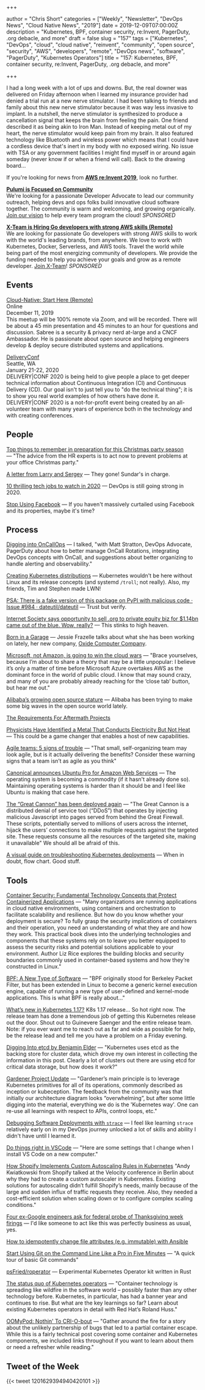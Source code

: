 +++

author = "Chris Short"
categories = ["Weekly", "Newsletter", "DevOps News", "Cloud Native News", "2019"]
date = 2019-12-09T07:00:00Z
description = "Kubernetes, BPF, container security, re:Invent, PagerDuty, .org debacle, and more"
draft = false
slug = "157"
tags = ["Kubernetes", "DevOps", "cloud", "cloud native", "reinvent", "community", "open source", "security", "AWS", "developers", "remote", "DevOps news", "software", "PagerDuty", "Kubernetes Operators"]
title = "157: Kubernetes, BPF, container security, re:Invent, PagerDuty, .org debacle, and more"

+++

I had a long week with a lot of ups and downs. But, the real downer was delivered on Friday afternoon when I learned my insurance provider had denied a trial run at a new nerve stimulator. I had been talking to friends and family about this new nerve stimulator because it was way less invasive to implant. In a nutshell, the nerve stimulator is synthesized to produce a cancellation signal that keeps the brain from feeling the pain. One friend described it as being akin to Iron Man. Instead of keeping metal out of my heart, the nerve stimulator would keep pain from my brain. It also featured technology like Bluetooth and wireless power which means that I could have a cordless device that's inert in my body with no exposed wiring. No issue with TSA or any government facilities I might find myself in or around again someday (never know if or when a friend will call). Back to the drawing board...

If you're looking for news from [**AWS re:Invent 2019**](https://devopsish.com/157/reinvent/), look no further.

[**Pulumi is Focused on Community**](http://bit.ly/DevOpsIsh)  
We're looking for a passionate Developer Advocate to lead our community outreach, helping devs and ops folks build innovative cloud software together. The community is warm and welcoming, and growing organically. [Join our vision](http://bit.ly/DevOpsIsh) to help every team program the cloud! *SPONSORED*

[**X-Team is Hiring Go developers with strong AWS skills (Remote)**](https://x-team.com/remote-go-developer-jobs/?utm_source=devopsish&utm_medium=email-ad)  
We are looking for passionate Go developers with strong AWS skills to work with the world's leading brands, from anywhere. We love to work with Kubernetes, Docker, Serverless, and AWS tools. Travel the world while being part of the most energizing community of developers. We provide the funding needed to help you achieve your goals and grow as a remote developer. [Join X-Team](https://x-team.com/remote-go-developer-jobs/?utm_source=devopsish&utm_medium=email-ad)! *SPONSORED*

## Events

[Cloud-Native: Start Here (Remote)](https://www.meetup.com/Kubernetes-Cloud-Native-STL/events/266823546/)  
Online  
December 11, 2019  
This meetup will be 100% remote via Zoom, and will be recorded. There will be about a 45 min presentation and 45 minutes to an hour for questions and discussion. Sabree is a security & privacy nerd at-large and a CNCF Ambassador. He is passionate about open source and helping engineers develop & deploy secure distributed systems and applications.

[DeliveryConf](https://www.deliveryconf.com/)  
Seattle, WA  
January 21-22, 2020  
DELIVERY|CONF 2020 is being held to give people a place to get deeper technical information about Continuous Integration (CI) and Continuous Delivery (CD). Our goal isn't to just tell you to "do the technical thing"; it is to show you real world examples of how others have done it. DELIVERY|CONF 2020 is a not-for-profit event being created by an all-volunteer team with many years of experience both in the technology and with creating conferences.

## People

[Top things to remember in preparation for this Christmas party season](https://www.siliconrepublic.com/advice/top-things-remember-christmas-party-season) — "The advice from the HR experts is to act now to prevent problems at your office Christmas party."

[A letter from Larry and Sergey](https://www.blog.google/inside-google/alphabet/letter-from-larry-and-sergey/) — They gone! Sundar's in charge.

[10 thrilling tech jobs to watch in 2020](https://www.siliconrepublic.com/careers/hottest-tech-jobs-2020) — DevOps is still going strong in 2020.

[Stop Using Facebook](https://www.stopusingfacebook.co/) — If you haven't massively curtailed using Facebook and its properties, maybe it's time?

## Process

[Digging into OnCallOps](http://podcast.podctl.com/110399/2208677-digging-into-oncallops) — I talked, "with Matt Stratton, DevOps Advocate, PagerDuty about how to better manage OnCall Rotations, integrating DevOps concepts with OnCall, and suggestions about better organizing to handle alerting and observability."

[Creating Kubernetes distributions](https://lwn.net/SubscriberLink/806230/ce4016ee97c5ce90/) — Kubernetes wouldn't be here without Linux and its release concepts (and systemd `/troll`; not really). Also, my friends, Tim and Stephen made LWN!

[PSA: There is a fake version of this package on PyPI with malicious code · Issue #984 · dateutil/dateutil](https://github.com/dateutil/dateutil/issues/984) — Trust but verify.

[Internet Society says opportunity to sell .org to private equity biz for $1.14bn came out of the blue. Wow, really?](https://www.theregister.co.uk/2019/12/03/internet_society_org/) — This stinks to high heaven.

[Born in a Garage](https://blog.jessfraz.com/post/born-in-a-garage/) — Jessie Frazelle talks about what she has been working on lately, her new company, [Oxide Computer Company](https://oxide.computer/blog/introducing-the-oxide-computer-company/).

[Microsoft, not Amazon, is going to win the cloud wars](https://www.itpro.co.uk/cloud/microsoft-azure/354230/microsoft-not-amazon-is-going-to-win-the-cloud-wars) — "Brace yourselves, because I’m about to share a theory that may be a little unpopular: I believe it’s only a matter of time before Microsoft Azure overtakes AWS as the dominant force in the world of public cloud. I know that may sound crazy, and many of you are probably already reaching for the ‘close tab’ button, but hear me out."

[Alibaba’s growing open source stature](https://www.computerweekly.com/blog/Eyes-on-APAC/Alibabas-growing-open-source-stature) — Alibaba has been trying to make some big waves in the open source world lately.

[The Requirements For Aftermath Projects](https://www.adaptivecapacitylabs.com/blog/2019/11/26/requirements-for-aftermaths/)

[Physicists Have Identified a Metal That Conducts Electricity But Not Heat](https://www.sciencealert.com/physicists-identify-a-metal-that-conducts-electricity-but-not-heat) — This could be a game changer that enables a host of new capabilities.

[Agile teams: 5 signs of trouble](https://enterprisersproject.com/article/2019/12/agile-teams-5-warning-signs) — "That small, self-organizing team may look agile, but is it actually delivering the benefits? Consider these warning signs that a team isn’t as agile as you think"

[Canonical announces Ubuntu Pro for Amazon Web Services](https://ubuntu.com/blog/canonical-announces-ubuntu-pro-for-amazon-web-services) — The operating system is becoming a commodity (if it hasn't already done so). Maintaining operating systems is harder than it should be and I feel like Ubuntu is making that case here.

[The “Great Cannon” has been deployed again](https://cybersecurity.att.com/blogs/labs-research/the-great-cannon-has-been-deployed-again) — "The Great Cannon is a distributed denial of service tool (“DDoS”) that operates by injecting malicious Javascript into pages served from behind the Great Firewall. These scripts, potentially served to millions of users across the internet, hijack the users’ connections to make multiple requests against the targeted site. These requests consume all the resources of the targeted site, making it unavailable" We should all be afraid of this.

[A visual guide on troubleshooting Kubernetes deployments](https://learnk8s.io/troubleshooting-deployments) — When in doubt, flow chart. Good stuff.

## Tools

[Container Security: Fundamental Technology Concepts that Protect Containerized Applications](https://amzn.to/3414GL5) — "Many organizations are running applications in cloud native environments, using containers and orchestration to facilitate scalability and resilience. But how do you know whether your deployment is secure? To fully grasp the security implications of containers and their operation, you need an understanding of what they are and how they work. This practical book dives into the underlying technologies and components that these systems rely on to leave you better equipped to assess the security risks and potential solutions applicable to your environment. Author Liz Rice explores the building blocks and security boundaries commonly used in container-based systems and how they’re constructed in Linux."

[BPF: A New Type of Software](http://www.brendangregg.com/blog/2019-12-02/bpf-a-new-type-of-software.html) — "BPF originally stood for Berkeley Packet Filter, but has been extended in Linux to become a generic kernel execution engine, capable of running a new type of user-defined and kernel-mode applications. This is what BPF is really about..."

[What’s new in Kubernetes 1.17?](https://sysdig.com/blog/whats-new-kubernetes-1-17/) K8s 1.17 release... So hot right now. The release team has done a tremendous job of getting this Kubernetes release out the door. Shout out to Guinevere Saenger and the entire release team. Note: if you ever want me to reach out as far and wide as possible for help, be the release lead and tell me you have a problem on a Friday evening.

[Digging Into etcd by Benjamin Elder](https://elder.dev/posts/digging-into-etcd/) — "Kubernetes uses etcd as the backing store for cluster data, which drove my own interest in collecting the information in this post. Clearly a lot of clusters out there are using etcd for critical data storage, but how does it work?"

[Gardener Project Update](https://kubernetes.io/blog/2019/12/02/gardener-project-update/) — "Gardener’s main principle is to leverage Kubernetes primitives for all of its operations, commonly described as inception or kubeception. The feedback from the community was that initially our architecture diagram looks “overwhelming”, but after some little digging into the material, everything we do is the 'Kubernetes way'. One can re-use all learnings with respect to APIs, control loops, etc."

[Debugging Software Deployments with `strace`](https://theartofmachinery.com/2019/11/14/deployment_debugging_strace.html) — I feel like learning `strace` relatively early on in my DevOps journey unlocked a lot of skills and ability I didn't have until I learned it.

[Do things right in VSCode](https://blog.jessitron.com/2019/12/02/do-things-right-in-vscode/) — "Here are some settings that I change when I install VS Code on a new computer."

[How Shopify Implements Custom Autoscaling Rules in Kubernetes](https://www.infoq.com/news/2019/11/shopify-custom-autoscaler-k8s/) "Andy Kwiatkowski from Shopify talked at the Velocity conference in Berlin about why they had to create a custom autoscaler in Kubernetes. Existing solutions for autoscaling didn’t fulfill Shopify’s needs, mainly because of the large and sudden influx of traffic requests they receive. Also, they needed a cost-efficient solution when scaling down or to configure complex scaling conditions."

[Four ex-Google engineers ask for federal probe of Thanksgiving week firings](https://www.nbcnews.com/tech/tech-news/four-ex-google-engineers-ask-federal-probe-thanksgiving-week-firings-n1094706) — I'd like someone to act like this was perfectly business as usual, yes.

[How to idempotently change file attributes (e.g. immutable) with Ansible](https://www.jeffgeerling.com/blog/2019/how-idempotently-change-file-attributes-eg-immutable-ansible)

[Start Using Git on the Command Line Like a Pro in Five Minutes](https://medium.com/better-programming/start-using-git-on-the-command-line-like-a-pro-in-5-minutes-36a6e0007e9f) — "A quick tour of basic Git commands"

[psFried/roperator](https://github.com/psFried/roperator) — Experimental Kubernetes Operator kit written in Rust

[The status quo of Kubernetes operators](https://jaxenter.com/status-quo-kubernetes-operators-164737.html) — "Container technology is spreading like wildfire in the software world – possibly faster than any other technology before. Kubernetes, in particular, has had a banner year and continues to rise. But what are the key learnings so far? Learn about existing Kubernetes operators in detail with Red Hat’s Roland Huss."

[OOMyPod: Nothin' To CRI-O-bout](https://capsule8.com/blog/oomypod-nothin-to-cri-o-bout/) — "Gather around the fire for a story about the unlikely partnership of bugs that led to a partial container escape. While this is a fairly technical post covering some container and Kubernetes components, we included links throughout if you want to learn about them or need a refresher while reading."

## Tweet of the Week

{{< tweet 1201629394940420101 >}}
